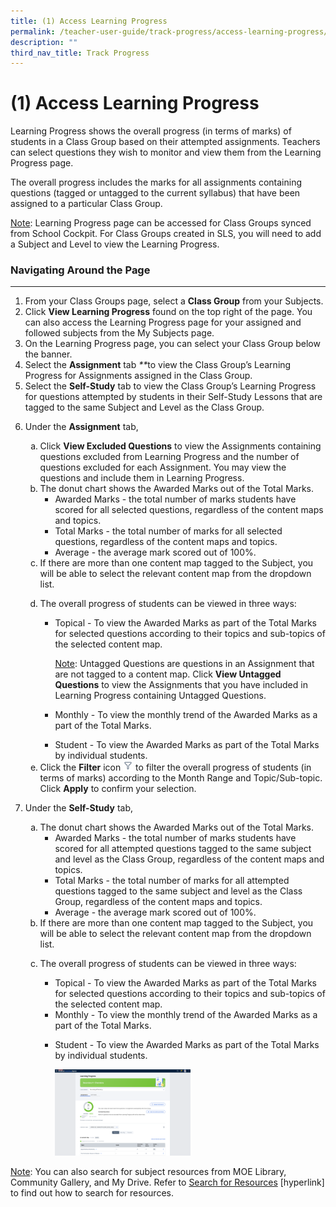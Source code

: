 ```yaml
---
title: (1) Access Learning Progress
permalink: /teacher-user-guide/track-progress/access-learning-progress/
description: ""
third_nav_title: Track Progress
---
```

<h1 id="-1-access-learning-progress">(1) Access Learning Progress</h1>
<p>Learning Progress shows the overall progress (in terms of marks) of students in a Class Group based on their attempted assignments. Teachers can select questions they wish to monitor and view them from the Learning Progress page.</p>
<p>The overall progress includes the marks for all assignments containing questions (tagged or untagged to the current syllabus) that have been assigned to a particular Class Group. </p>
<p><u>Note</u>: Learning Progress page can be accessed for Class Groups synced from School Cockpit. For Class Groups created in SLS, you will need to add a Subject and Level to view the Learning Progress.</p>
<h3 id="navigating-around-the-page">Navigating Around the Page</h3>
<hr>
<ol>
<li>From your Class Groups page, select a <strong>Class Group</strong> from your Subjects. </li>
<li>Click <strong>View Learning Progress</strong> found on the top right of the page. You can also access the Learning Progress page for your assigned and followed subjects from the My Subjects page.</li>
<li>On the Learning Progress page, you can select your Class Group below the banner.</li>
<li>Select the <strong>Assignment</strong> tab <em>**</em>to view the Class Group’s Learning Progress for Assignments assigned in the Class Group. </li>
<li>Select the <strong>Self-Study</strong> tab to view the Class Group’s Learning Progress for questions attempted by students in their Self-Study Lessons that are tagged to the same Subject and Level as the Class Group. </li>
<li><p>Under the <strong>Assignment</strong> tab, </p>
<ol style="list-style-type: lower-alpha;">
<li>Click <strong>View Excluded Questions</strong> to view the Assignments containing questions excluded from Learning Progress and the number of questions excluded for each Assignment. You may view the questions and include them in Learning Progress.</li>
<li>The donut chart shows the Awarded Marks out of the Total Marks.<ul>
<li>Awarded Marks - the total number of marks students have scored for all selected questions, regardless of the content maps and topics.</li>
<li>Total Marks - the total number of marks for all selected questions, regardless of the content maps and topics.</li>
<li>Average - the average mark scored out of 100%.</li>
</ul>
</li>
<li>If there are more than one content map tagged to the Subject, you will be able to select the relevant content map from the dropdown list.</li>
<li><p>The overall progress of students can be viewed in three ways:</p>
<ul>
<li><p>Topical - To view the Awarded Marks as part of the Total Marks for selected questions according to their topics and sub-topics of the selected content map.</p>
	<p><u>Note</u>: Untagged Questions are questions in an Assignment that are not tagged to a content map. Click <strong>View Untagged Questions</strong> to view the Assignments that you have included in Learning Progress containing Untagged Questions.</p>
</li>
<li><p>Monthly - To view the monthly trend of the Awarded Marks as a part of the Total Marks.</p>
</li>
<li>Student - To view the Awarded Marks as part of the Total Marks by individual students.</li>
</ul>
</li>
<li>Click the <strong>Filter</strong> icon <img style="width:1rem; display: inline;" src="/images/Icons/Filter24.svg"> to filter the overall progress of students (in terms of marks) according to the Month Range and Topic/Sub-topic. Click <strong>Apply</strong> to confirm your selection.</li>
</ol>
</li>
<li><p>Under the <strong>Self-Study</strong> tab, </p>
<ol style="list-style-type: lower-alpha;">
<li>The donut chart shows the Awarded Marks out of the Total Marks.<ul>
<li>Awarded Marks - the total number of marks students have scored for all attempted questions tagged to the same subject and level as the Class Group, regardless of the content maps and topics.</li>
<li>Total Marks - the total number of marks for all attempted questions tagged to the same subject and level as the Class Group, regardless of the content maps and topics.</li>
<li>Average - the average mark scored out of 100%.</li>
</ul>
</li>
<li>If there are more than one content map tagged to the Subject, you will be able to select the relevant content map from the dropdown list.</li>
<li><p>The overall progress of students can be viewed in three ways:</p>
<ul>
<li>Topical - To view the Awarded Marks as part of the Total Marks for selected questions according to their topics and sub-topics of the selected content map.</li>
<li>Monthly - To view the monthly trend of the Awarded Marks as a part of the Total Marks.</li>
<li><p>Student - To view the Awarded Marks as part of the Total Marks by individual students.</p>
<p><img style="width: 50%;" src="/images/2Teacher/TP-LP.png"></p>
</li>
</ul>
</li>
</ol>
</li>
</ol>
<p><u>Note</u>: You can also search for subject resources from MOE Library, Community Gallery, and My Drive. Refer to <a href="https://www.notion.so/2-Search-for-Resources-New-5228d86aec954a85a3ee5700ff8e13f8">Search for Resources</a> [hyperlink] to find out how to search for resources.</p>